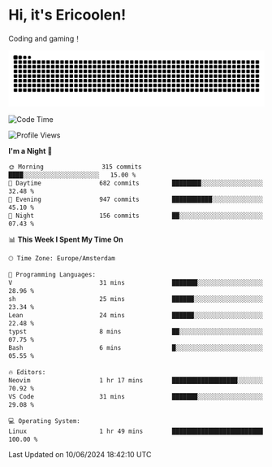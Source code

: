 # Hi, it's Ericoolen!
Coding and gaming！

<picture>
  <source media="(prefers-color-scheme: dark)" srcset="https://raw.githubusercontent.com/Eric-Song-Nop/Eric-Song-Nop/output/github-contribution-grid-snake-dark.svg">
  <source media="(prefers-color-scheme: light)" srcset="https://raw.githubusercontent.com/Eric-Song-Nop/Eric-Song-Nop/output/github-contribution-grid-snake.svg">
  <img alt="github contribution grid snake animation" src="https://raw.githubusercontent.com/Eric-Song-Nop/Eric-Song-Nop/output/github-contribution-grid-snake.svg">
</picture>

<!--START_SECTION:waka-->
![Code Time](http://img.shields.io/badge/Code%20Time-1%2C347%20hrs%2054%20mins-blue)

![Profile Views](http://img.shields.io/badge/Profile%20Views-1-blue)

**I'm a Night 🦉** 

```text
🌞 Morning                315 commits         ████░░░░░░░░░░░░░░░░░░░░░   15.00 % 
🌆 Daytime                682 commits         ████████░░░░░░░░░░░░░░░░░   32.48 % 
🌃 Evening                947 commits         ███████████░░░░░░░░░░░░░░   45.10 % 
🌙 Night                  156 commits         ██░░░░░░░░░░░░░░░░░░░░░░░   07.43 % 
```


📊 **This Week I Spent My Time On** 

```text
🕑︎ Time Zone: Europe/Amsterdam

💬 Programming Languages: 
V                        31 mins             ███████░░░░░░░░░░░░░░░░░░   28.96 % 
sh                       25 mins             ██████░░░░░░░░░░░░░░░░░░░   23.34 % 
Lean                     24 mins             ██████░░░░░░░░░░░░░░░░░░░   22.48 % 
typst                    8 mins              ██░░░░░░░░░░░░░░░░░░░░░░░   07.75 % 
Bash                     6 mins              █░░░░░░░░░░░░░░░░░░░░░░░░   05.55 % 

🔥 Editors: 
Neovim                   1 hr 17 mins        ██████████████████░░░░░░░   70.92 % 
VS Code                  31 mins             ███████░░░░░░░░░░░░░░░░░░   29.08 % 

💻 Operating System: 
Linux                    1 hr 49 mins        █████████████████████████   100.00 % 
```


 Last Updated on 10/06/2024 18:42:10 UTC
<!--END_SECTION:waka-->
